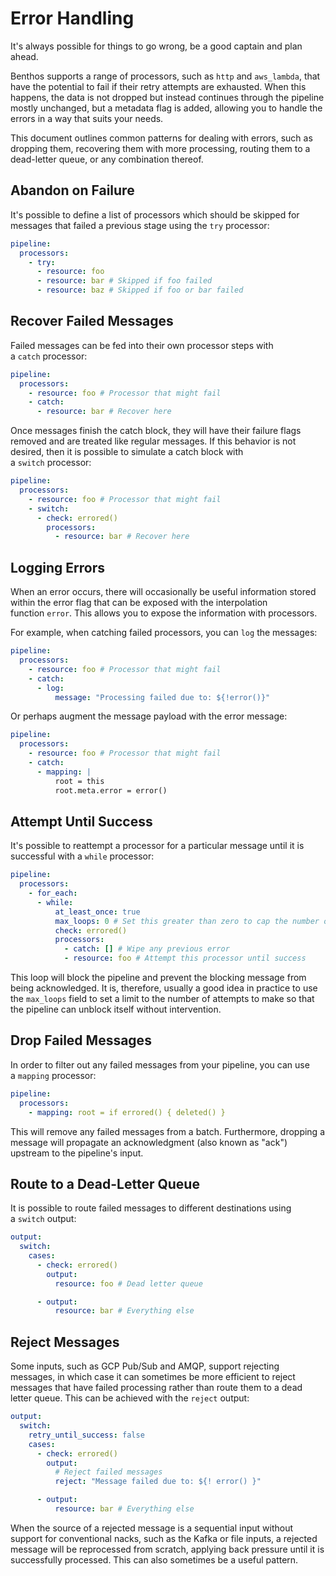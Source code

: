 # Error Handling

It's always possible for things to go wrong, be a good captain and plan ahead.

Benthos supports a range of processors, such as `http` and `aws_lambda`, that have the potential to fail if their retry attempts are exhausted. When this happens, the data is not dropped but instead continues through the pipeline mostly unchanged, but a metadata flag is added, allowing you to handle the errors in a way that suits your needs.

This document outlines common patterns for dealing with errors, such as dropping them, recovering them with more processing, routing them to a dead-letter queue, or any combination thereof.

## Abandon on Failure

It's possible to define a list of processors which should be skipped for messages that failed a previous stage using the `try` processor:

```yaml
pipeline:
  processors:
    - try:
      - resource: foo
      - resource: bar # Skipped if foo failed
      - resource: baz # Skipped if foo or bar failed
```

## Recover Failed Messages

Failed messages can be fed into their own processor steps with a `catch` processor:

```yaml
pipeline:
  processors:
    - resource: foo # Processor that might fail
    - catch:
      - resource: bar # Recover here
```

Once messages finish the catch block, they will have their failure flags removed and are treated like regular messages. If this behavior is not desired, then it is possible to simulate a catch block with a `switch` processor:

```yaml
pipeline:
  processors:
    - resource: foo # Processor that might fail
    - switch:
      - check: errored()
        processors:
          - resource: bar # Recover here
```

## Logging Errors

When an error occurs, there will occasionally be useful information stored within the error flag that can be exposed with the interpolation function `error`. This allows you to expose the information with processors.

For example, when catching failed processors, you can `log` the messages:

```yaml
pipeline:
  processors:
    - resource: foo # Processor that might fail
    - catch:
      - log:
          message: "Processing failed due to: ${!error()}"
```

Or perhaps augment the message payload with the error message:

```yaml
pipeline:
  processors:
    - resource: foo # Processor that might fail
    - catch:
      - mapping: |
          root = this
          root.meta.error = error()
```

## Attempt Until Success

It's possible to reattempt a processor for a particular message until it is successful with a `while` processor:

```yaml
pipeline:
  processors:
    - for_each:
      - while:
          at_least_once: true
          max_loops: 0 # Set this greater than zero to cap the number of attempts
          check: errored()
          processors:
            - catch: [] # Wipe any previous error
            - resource: foo # Attempt this processor until success
```

This loop will block the pipeline and prevent the blocking message from being acknowledged. It is, therefore, usually a good idea in practice to use the `max_loops` field to set a limit to the number of attempts to make so that the pipeline can unblock itself without intervention.

## Drop Failed Messages

In order to filter out any failed messages from your pipeline, you can use a `mapping` processor:

```yaml
pipeline:
  processors:
    - mapping: root = if errored() { deleted() }
```

This will remove any failed messages from a batch. Furthermore, dropping a message will propagate an acknowledgment (also known as "ack") upstream to the pipeline's input.

## Route to a Dead-Letter Queue

It is possible to route failed messages to different destinations using a `switch` output:

```yaml
output:
  switch:
    cases:
      - check: errored()
        output:
          resource: foo # Dead letter queue

      - output:
          resource: bar # Everything else
```

## Reject Messages

Some inputs, such as GCP Pub/Sub and AMQP, support rejecting messages, in which case it can sometimes be more efficient to reject messages that have failed processing rather than route them to a dead letter queue. This can be achieved with the `reject` output:

```yaml
output:
  switch:
    retry_until_success: false
    cases:
      - check: errored()
        output:
          # Reject failed messages
          reject: "Message failed due to: ${! error() }"

      - output:
          resource: bar # Everything else
```

When the source of a rejected message is a sequential input without support for conventional nacks, such as the Kafka or file inputs, a rejected message will be reprocessed from scratch, applying back pressure until it is successfully processed. This can also sometimes be a useful pattern.